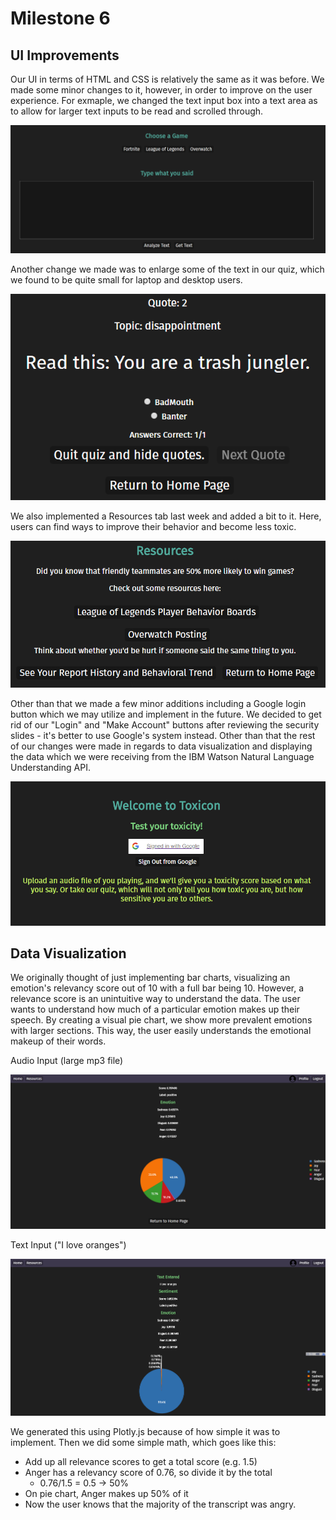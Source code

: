 # Milestone 6

## UI Improvements

Our UI in terms of HTML and CSS is relatively the same as it was before. We made some minor changes to it, however, in order to improve on the user experience. For exmaple, we changed the text input box into a text area as to allow for larger text inputs to be read and scrolled through. 

![](/m6-screenshots/larger-text-area.png)

Another change we made was to enlarge some of the text in our quiz, which we found to be quite small for laptop and desktop users. 

![](/m6-screenshots/larger-text-quiz.png)

We also implemented a Resources tab last week and added a bit to it. Here, users can find ways to improve their behavior and become less toxic.

![](/m6-screenshots/resources.png)

Other than that we made a few minor additions including a Google login button which we may utilize and implement in the future. We decided to get rid of our "Login" and "Make Account" buttons after reviewing the security slides - it's better to use Google's system instead. Other than that the rest of our changes were made in regards to data visualization and displaying the data which we were receiving from the IBM Watson Natural Language Understanding API.

![](/m6-screenshots/google-sign-in.png)

## Data Visualization

We originally thought of just implementing bar charts, visualizing an emotion's relevancy score out of 10 with a full bar being 10. However, a relevance score is an unintuitive way to understand the data. The user wants to understand how much of a particular emotion makes up their speech. By creating a visual pie chart, we show more prevalent emotions with larger sections. This way, the user easily understands the emotional makeup of their words.

Audio Input (large mp3 file)

![](/m6-screenshots/emotion-pie-chart.png)

Text Input ("I love oranges")

![](/m6-screenshots/text-visualization.png)

We generated this using Plotly.js because of how simple it was to implement. Then we did some simple math, which goes like this:
- Add up all relevance scores to get a total score (e.g. 1.5)
- Anger has a relevancy score of 0.76, so divide it by the total
  - 0.76/1.5 = 0.5 -> 50%
- On pie chart, Anger makes up 50% of it
- Now the user knows that the majority of the transcript was angry.
